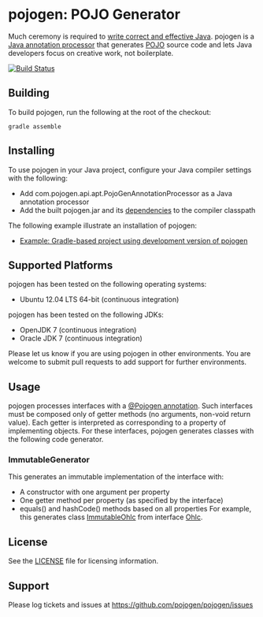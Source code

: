 # pojogen: POJO Generator

Much ceremony is required to [write correct and effective Java](https://github.com/mgp/book-notes/blob/master/effective-java-2nd-edition.markdown).
pojogen is a [Java annotation processor](http://docs.oracle.com/javase/7/docs/api/javax/annotation/processing/Processor.html) that generates [POJO](http://en.wikipedia.org/wiki/Plain_Old_Java_Object) source code and lets Java developers focus on creative work, not boilerplate.

[![Build Status](https://travis-ci.org/pojogen/pojogen.svg?branch=master)](https://travis-ci.org/pojogen/pojogen)

## Building
To build pojogen, run the following at the root of the checkout:

    gradle assemble
    
## Installing
To use pojogen in your Java project, configure your Java compiler settings with the following:
* Add com.pojogen.api.apt.PojoGenAnnotationProcessor as a Java annotation processor
* Add the built pojogen.jar and its [dependencies](build.gradle) to the compiler classpath

The following example illustrate an installation of pojogen:
* [Example: Gradle-based project using development version of pojogen](https://github.com/pojogen/pojogen-example-gradle-dev)

## Supported Platforms

pojogen has been tested on the following operating systems:
* Ubuntu 12.04 LTS 64-bit (continuous integration)

pojogen has been tested on the following JDKs:
* OpenJDK 7 (continuous integration)
* Oracle JDK 7 (continuous integration)

Please let us know if you are using pojogen in other environments. You are welcome to submit pull requests to add support for further environments.

## Usage
pojogen processes interfaces with a [@Pojogen annotation](src/main/java/com/pojogen/api/annotation/PojoGen.java). Such interfaces must be composed only of getter methods (no arguments, non-void return value). Each getter is interpreted as corresponding to a property of implementing objects. For these interfaces, pojogen generates classes with the following code generator.

### ImmutableGenerator
This generates an immutable implementation of the interface with:
* A constructor with one argument per property
* One getter method per property (as specified by the interface)
* equals() and hashCode() methods based on all properties 
For example, this generates class [ImmutableOhlc](src/test/resources/com/pojogen/internal/ImmutableOhlc.java) from interface [Ohlc](src/test/resources/com/pojogen/internal/Ohlc.java).

## License

See the [LICENSE](LICENSE) file for licensing information.


## Support

Please log tickets and issues at https://github.com/pojogen/pojogen/issues
